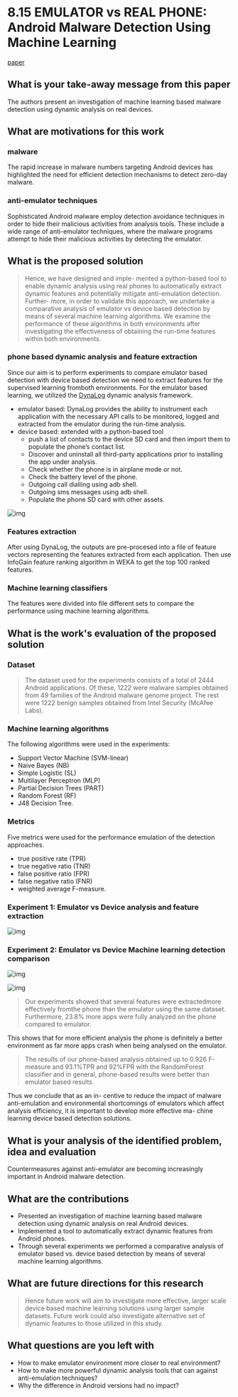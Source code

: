 # 8.15 EMULATOR vs REAL PHONE: Android Malware Detection Using Machine Learning

[paper](https://pure.qub.ac.uk/portal/files/127232616/IWSPA_codaspy_2017.pdf)

## What is your take-away message from this paper

The authors present an investigation of machine learning based malware detection using dynamic analysis on real devices.

## What are motivations for this work

### malware

The rapid increase in malware numbers targeting Android devices has highlighted the need for efficient detection mechanisms to detect zero-day malware.

### anti-emulator techniques

Sophisticated Android malware employ detection avoidance techniques in order to hide their malicious activities from analysis tools. These include a wide range of anti-emulator techniques, where the malware programs attempt to hide their malicious activities by detecting the emulator.

## What is the proposed solution

> Hence, we have designed and imple- mented a python-based tool to enable dynamic analysis using real phones to automatically extract dynamic features and potentially mitigate anti-emulation detection. Further- more, in order to validate this approach, we undertake a comparative analysis of emulator vs device based detection by means of several machine learning algorithms. We examine the performance of these algorithms in both environments after investigating the effectiveness of obtaining the run-time features within both environments.

### phone based dynamic analysis and feature extraction

Since our aim is to perform experiments to compare emulator based detection with device based detection we need to extract features for the supervised learning fromboth environments. For the emulator based learning, we utilized the [DynaLog](https://arxiv.org/pdf/1607.08166.pdf) dynamic analysis framework.

- emulator based: DynaLog provides the ability to instrument each application with the necessary API calls to be monitored, logged and extracted from the emulator during the run-time analysis.
- device based: extended with a python-based tool
  - push a list of contacts to the device SD card and then import them to populate the phone’s contact list.
  - Discover and uninstall all third-party applications prior to installing the app under analysis.
  - Check whether the phone is in airplane mode or not.
  - Check the battery level of the phone.
  - Outgoing call dialling using adb shell.
  - Outgoing sms messages using adb shell.
  - Populate the phone SD card with other assets.

![img](../pic/8.15_model.png)

### Features extraction

After using DynaLog, the outputs are pre-procesed into a file of feature vectors representing the features extracted from each application. Then use InfoGain feature ranking algorithm in WEKA to get the top 100 ranked features.

### Machine learning classifiers

The features were divided into file different sets to compare the performance using machine learning algorithms.

## What is the work's evaluation of the proposed solution

### Dataset

> The dataset used for the experiments consists of a total of 2444 Android applications. Of these, 1222 were malware samples obtained from 49 families of the Android malware genome project. The rest were 1222 benign samples obtained from Intel Security (McAfee Labs).

### Machine learning algorithms

The following algorithms were used in the experiments:

- Support Vector Machine (SVM-linear)
- Naive Bayes (NB)
- Simple Logistic (SL)
- Multilayer Perceptron (MLP)
- Partial Decision Trees (PART)
- Random Forest (RF)
- J48 Decision Tree.

### Metrics

Five metrics were used for the performance emulation of the detection approaches.

- true positive rate (TPR)
- true negative ratio (TNR)
- false positive ratio (FPR)
- false negative ratio (FNR)
- weighted average F-measure.

### Experiment 1: Emulator vs Device analysis and feature extraction

![img](../pic/8.15_percentage.png)

### Experiment 2: Emulator vs Device Machine learning detection comparison

![img](../pic/8.15_emulator.png)

![img](../pic/8.15_phone.png)

> Our experiments showed that several features were extractedmore effectively fromthe phone than the emulator using the same dataset. Furthermore, 23.8% more apps were fully analyzed on the phone compared to emulator.

This shows that for more efficient analysis the phone is definitely a better environment as far more apps crash when being analysed on the emulator.

> The results of our phone-based analysis obtained up to 0.926 F-measure and 93.1%TPR and 92%FPR with the RandomForest classifier and in general, phone-based results were better than emulator based results.

Thus we conclude that as an in- centive to reduce the impact of malware anti-emulation and environmental shortcomings of emulators which affect analysis efficiency, it is important to develop more effective ma- chine learning device based detection solutions.

## What is your analysis of the identified problem, idea and evaluation

Countermeasures against anti-emulator are becoming increasingly important in Android malware detection.

## What are the contributions

- Presented an investigation of machine learning based malware detection using dynamic analysis on real Android devices.
- Implemented a tool to automatically extract dynamic features from Android phones.
- Through several experiments we performed a comparative analysis of emulator based vs. device based detection by means of several machine learning algorithms.

## What are future directions for this research

> Hence future work will aim to investigate more effective, larger scale device based machine learning solutions using larger sample datasets. Future work could also investigate alternative set of dynamic features to those utilized in this study.

## What questions are you left with

- How to make emulator environment more closer to real environment?
- How to make more powerful dynamic analysis tools that can against anti-emulation techniques?
- Why the difference in Android versions had no impact?
